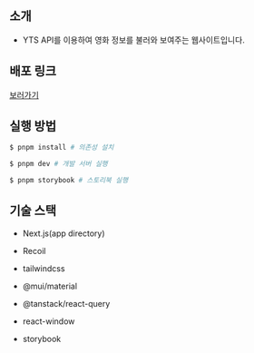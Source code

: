 ## 소개

- YTS API를 이용하여 영화 정보를 불러와 보여주는 웹사이트입니다.

## 배포 링크

[보러가기](https://pf1.cheolubak.me)

## 실행 방법

```bash
$ pnpm install # 의존성 설치

$ pnpm dev # 개발 서버 실행

$ pnpm storybook # 스토리북 실행
```

## 기술 스택

- Next.js(app directory)

- Recoil

- tailwindcss

- @mui/material
  
- @tanstack/react-query

- react-window

- storybook